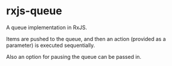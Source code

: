 ﻿# rxjs-queue

A queue implementation in RxJS.

Items are pushed to the queue, and then an action (provided as a parameter) is executed sequentially. 

Also an option for pausing the queue can be passed in. 
